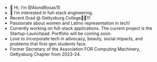 - 👋 Hi, I’m @AlondRosas15
- 👀 I’m interested in full-stack engineering. 
- Recent Grad @ Gettysburg College💙🧡!!!
- Passionate about women and Latino representation in tech!
- Currently working on full-stack applications. The current project is the Startup-Launchpad. Portfolio will be coming soon.
- Love to incorporate tech in advocacy, beauty, social impacts, and problems that first-gen students face. 
- Former Secretary of the Association FOR Computing Machinery, Gettysburg Chapter from 2023-24.



<!---
AlondRosas15/AlondRosas15 is a ✨ special ✨ repository because its `README.md` (this file) appears on your GitHub profile.
You can click the Preview link to take a look at your changes.
--->

